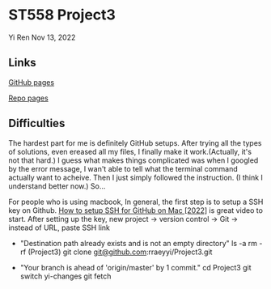 ST558 Project3
================
Yi Ren
Nov 13, 2022

## Links
[GitHub pages](https://rraeyyi.github.io/Project3)

[Repo pages](https://github.com/rraeyyi/Project3)

## Difficulties
The hardest part for me is definitely GitHub setups. After trying all the types of solutions, even ereased all my files, I finally make it work.(Actually, it's not that hard.) I guess what makes things complicated was when I googled by the error message, I wan't able to tell what the terminal command actually want to acheive. Then I just simply followed the instruction. (I think I understand better now.) So...

For people who is using macbook,
In general, the first step is to setup a SSH key on Github. [How to setup SSH for GitHub on Mac [2022]](https://www.youtube.com/watch?v=nZYJKXXMvkM) is great video to start. After setting up the key, new project -> version control -> Git -> instead of URL, paste SSH link 

+ "Destination path already exists and is not an empty directory"
ls -a
rm -rf (Project3)
git clone git@github.com:rraeyyi/Project3.git

+ "Your branch is ahead of 'origin/master' by 1 commit."
cd Project3
git switch yi-changes
git fetch




